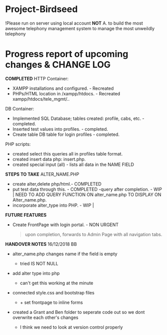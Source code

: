 # Project-Birdseed
!Please run on server using local account **NOT** A.
to build the most awesome telephony management system to manage the most unweildly telephony 

# Progress report of upcoming changes & CHANGE LOG #
**COMPLETED**
HTTP Container:
- XAMPP installations and configured. - Recreated
- PHPs/HTML location in /xampp/htdocs. - Recreated xampp/htdocs/tele_mgmt/..

DB Container:
- Implemented SQL Database; tables created: profile, cabs, etc. - completed.
- Inserted test values into profiles. - completed.
- Create table DB table for login profiles - completed.

PHP scripts:
- created select this queries all in profiles table format.
- created insert data php: insert.php.
- created special input (all) - lists all data in the NAME FIELD

**STEPS TO TAKE**
 ALTER_NAME.PHP
 - create alter,delete php/html.- COMPLETED
 - put test data through this. - COMPLETED
 -query after completion. - WIP | NEED TO ADD QUERY FUNCTION ON alter_name.php TO DISPLAY ON Alter_name.php.
 - incorporate alter_type into PHP. - WIP |
 
 
 **FUTURE FEATURES**
- Create FrontPage with login portal. - NON URGENT
  > upon completion, forwards to Admin Page with all navigation tabs.
  
 
**HANDOVER NOTES**
 16/12/2018 BB
  * alter_name.php changes name if the field is empty
      - tried IS NOT NULL 

  * add alter type into php
      - can't get this working at the minute

  * connected style.css and bootstrap files
      - <link rel ="stylesheet" type ="type/css" href="./css/style.css">
          + set frontpage to inline forms

  * created a Grant and Ben folder to seperate code out so we dont overwrite each other's changes
      - I think we need to look at version control properly
    


